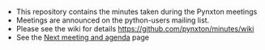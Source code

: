 - This repository contains the minutes taken during the Pynxton meetings
- Meetings are announced on the python-users mailing list.
- Please see the wiki for details https://github.com/pynxton/minutes/wiki
- See the [Next meeting and agenda](https://github.com/pynxton/minutes/wiki/Next-meeting) page 
